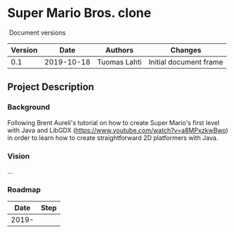 

# Super Mario Bros. clone
​
Document versions
​

Version | Date | Authors | Changes 
-----|-----|-----|-----
0.1 | 2019-10-18 | Tuomas Lahti | Initial document frame​


## Project Description
### Background
Following Brent Aureli's tutorial on how to create Super Mario's first level with Java and LibGDX (https://www.youtube.com/watch?v=a8MPxzkwBwo) in order to learn how to create straightforward 2D platformers with Java. 
​
### Vision
...
​
### Roadmap
Date | Step
-----|-----
2019- | 

